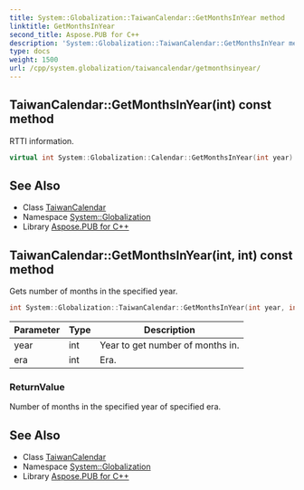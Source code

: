 ```yaml
---
title: System::Globalization::TaiwanCalendar::GetMonthsInYear method
linktitle: GetMonthsInYear
second_title: Aspose.PUB for C++
description: 'System::Globalization::TaiwanCalendar::GetMonthsInYear method. RTTI information in C++.'
type: docs
weight: 1500
url: /cpp/system.globalization/taiwancalendar/getmonthsinyear/
---
```

## TaiwanCalendar::GetMonthsInYear(int) const method


RTTI information.

```cpp
virtual int System::Globalization::Calendar::GetMonthsInYear(int year) const
```

## See Also

* Class [TaiwanCalendar](../)
* Namespace [System::Globalization](../../)
* Library [Aspose.PUB for C++](../../../)
## TaiwanCalendar::GetMonthsInYear(int, int) const method


Gets number of months in the specified year.

```cpp
int System::Globalization::TaiwanCalendar::GetMonthsInYear(int year, int era) const override
```


| Parameter | Type | Description |
| --- | --- | --- |
| year | int | Year to get number of months in. |
| era | int | Era. |

### ReturnValue

Number of months in the specified year of specified era.

## See Also

* Class [TaiwanCalendar](../)
* Namespace [System::Globalization](../../)
* Library [Aspose.PUB for C++](../../../)
